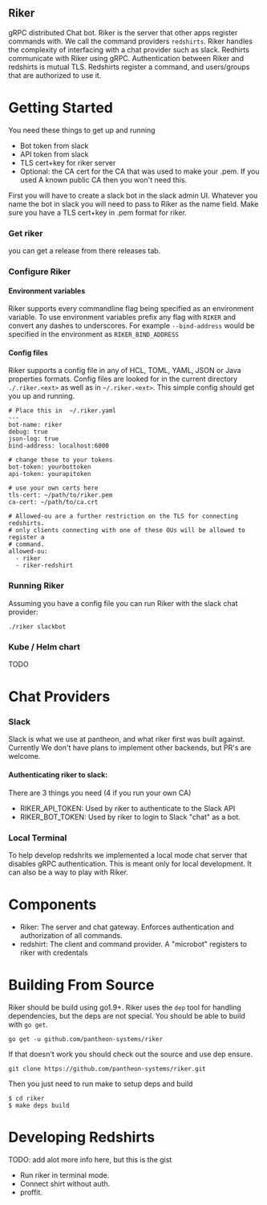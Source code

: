 Riker
-----
gRPC distributed Chat bot. Riker is the server that other apps register commands
with. We call the command providers `redshirts`. Riker handles the complexity of
interfacing with a chat provider such as slack. Redhirts communicate with Riker
using gRPC. Authentication between Riker and redshirts is mutual TLS. Redshirts
register a command, and users/groups that are authorized to use it.


Getting Started
===============

You need these things to get up and running
* Bot token from slack
* API token from slack
* TLS cert+key for riker server
* Optional: the CA cert for the CA that was used to make your .pem. If you used
  A known public CA then you won't need this.

First you will have to create a slack bot in the slack admin UI. Whatever you
name the bot in slack you will need to pass to Riker as the name field. Make
sure you have a TLS cert+key in .pem format for riker.

### Get riker
you can get a release from there releases tab.

### Configure Riker
#### Environment variables
Riker supports every commandline flag being specified as an environment variable.
To use environment variables prefix any flag with `RIKER` and convert any dashes
to underscores. For example `--bind-address` would be specified in the environment
as `RIKER_BIND_ADDRESS`

#### Config files
Riker supports a config file in any of HCL, TOML, YAML, JSON or Java properties
formats. Config files are looked for in the current directory `./.riker.<ext>`
as well as in `~/.riker.<ext>`. This simple config should get you up and running.


```
# Place this in  ~/.riker.yaml
---
bot-name: riker
debug: true
json-log: true
bind-address: localhost:6000

# change these to your tokens
bot-token: yourbottoken
api-token: yourapitoken

# use your own certs here
tls-cert: ~/path/to/riker.pem
ca-cert: ~/path/to/ca.crt

# Allowed-ou are a further restriction on the TLS for connecting redshirts.
# only clients connecting with one of these OUs will be allowed to register a
# command.
allowed-ou:
  - riker
  - riker-redshirt
```

### Running Riker
Assuming you have a config file you can run Riker with the slack chat provider:

```
./riker slackbot
```

### Kube / Helm chart
TODO

Chat Providers
==============
### Slack
Slack is what we use at pantheon, and what riker first was built against. Currently
We don't have plans to implement other backends, but PR's are welcome.

#### Authenticating riker to slack:
There are 3 things you need (4 if you run your own CA)
- RIKER_API_TOKEN: Used by riker to authenticate to the Slack API
- RIKER_BOT_TOKEN: Used by riker to login to Slack "chat" as a bot.

### Local Terminal
To help develop redshrits we implemented a local mode chat server that disables
gRPC authentication. This is meant only for local development. It can also be a
way to play with Riker.


Components
==========
- Riker: The server and chat gateway. Enforces authentication and authorization
  of all commands.
- redshirt: The client and command provider. A "microbot" registers to riker
  with credentals

Building From Source
====================

Riker should be build using go1.9+. Riker uses the `dep` tool for handling
dependencies, but the deps are not special. You should be able to build with
`go get`.
```
go get -u github.com/pantheon-systems/riker
```

If that doesn't work you should check out the source and use dep ensure.
```
git clone https://github.com/pantheon-systems/riker.git
```

Then you just need to run make to setup deps and build
```
$ cd riker
$ make deps build
```

Developing Redshirts
====================
TODO: add alot more info  here, but this is the gist
- Run riker in terminal mode.
- Connect shirt without auth.
- proffit.
